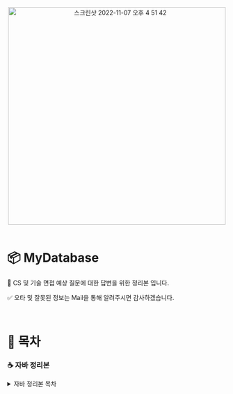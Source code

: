 <div align="center">
  
<img width="500" alt="스크린샷 2022-11-07 오후 4 51 42" src="https://user-images.githubusercontent.com/81874493/225831652-6308abd0-e0ce-4723-afc7-2d5a7f07e8a4.jpg">

</div>

<br>
	
# 📦 MyDatabase

📖 CS 및 기술 면접 예상 질문에 대한 답변을 위한 정리본 입니다.

✅ 오타 및 잘못된 정보는 Mail을 통해 알려주시면 감사하겠습니다.

<br>

# 📃 목차


### ☕️ 자바 정리본
<details>
	<summary>자바 정리본 목차</summary>

- [Java 언어](https://github.com/JiYongKim-A/MyDatabase/blob/master/Java/1_java.md)
- [정적 언어와 동적 언어](https://github.com/JiYongKim-A/MyDatabase/blob/master/Java/2_static_dynamic_language.md)
- [Java 버전별 특징](https://github.com/JiYongKim-A/MyDatabase/blob/master/Java/3_java_version.md)
	
- JVM의 구조, JVM동작 과정과 JAVA의 실행과정
- GC (Garbage Collection)
- 메모리 구조

	<br>
	
- 객체지향
- 클래스와 객체
- Overriding overloading
- Interface 와 abstractClass
- 객체의 Life cycle
	
	<br>
	
- mutable immutable
- 래퍼 클래스
- Object 클래스
- 자바의 null

	<br>
	
- 접근 제한자
- 자료형 ( 기본 참조 )

	<br>

- Generic
- wild card
- Annotation

	<br>

- 직렬화
- rambda
- stream
- exception
- thread

	<br>
	
- String,Stringbuilder,Stringbuffer
- Collection FrameWork
</details>





